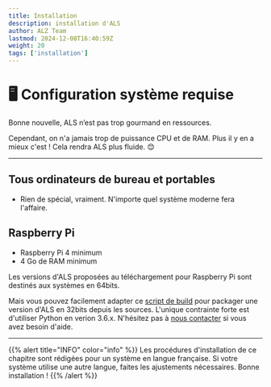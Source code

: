 ```yaml
---
title: Installation
description: installation d'ALS
author: ALZ Team
lastmod: 2024-12-08T16:40:59Z
weight: 20
tags: ['installation']
---
```


# 🖥️ Configuration système requise

Bonne nouvelle, ALS n’est pas trop gourmand en ressources.

Cependant, on n'a jamais trop de puissance CPU et de RAM. Plus il y en a mieux c'est ! Cela rendra ALS plus fluide. 😊

---

## Tous ordinateurs de bureau et portables
- Rien de spécial, vraiment. N'importe quel système moderne fera l'affaire.

## Raspberry Pi
- Raspberry Pi 4 minimum
- 4 Go de RAM minimum
 
Les versions d'ALS proposées au téléchargement pour Raspberry Pi sont destinés aux systèmes en 64bits.

Mais vous pouvez facilement adapter ce [script de build](https://github.com/deufrai/als/blob/release/0.7/ci/builds/build_dist_arm64_linux.sh)
pour packager une version d'ALS en 32bits depuis les sources. L'unique contrainte forte est d'utiliser Python en verion
3.6.x. N'hésitez pas à [nous contacter](mailto://support@als-app.org) 
si vous avez besoin d'aide.

---

{{% alert title="INFO" color="info" %}}
Les procédures d'installation de ce chapitre sont rédigées pour un système en langue française. Si votre système
utilise une autre langue, faites les ajustements nécessaires. Bonne installation !
{{% /alert %}}
